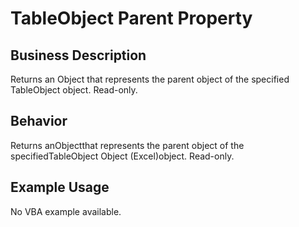 # TableObject Parent Property

## Business Description
Returns an Object that represents the parent object of the specified TableObject object. Read-only.

## Behavior
Returns anObjectthat represents the parent object of the specifiedTableObject Object (Excel)object. Read-only.

## Example Usage
No VBA example available.